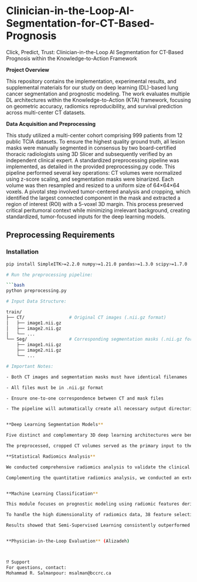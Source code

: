 # Clinician-in-the-Loop-AI-Segmentation-for-CT-Based-Prognosis
Click, Predict, Trust: Clinician-in-the-Loop AI Segmentation for CT-Based Prognosis within the Knowledge-to-Action Framework

**Project Overview**

This repository contains the implementation, experimental results, and supplemental materials for our study on deep learning (DL)-based lung cancer segmentation and prognostic modeling. The work evaluates multiple DL architectures within the Knowledge-to-Action (KTA) framework, focusing on geometric accuracy, radiomics reproducibility, and survival prediction across multi-center CT datasets.

**Data Acquisition and Preprocessing**   

This study utilized a multi-center cohort comprising 999 patients from 12 public TCIA datasets. To ensure the highest quality ground truth, all lesion masks were manually segmented in consensus by two board-certified thoracic radiologists using 3D Slicer and subsequently verified by an independent clinical expert. A standardized preprocessing pipeline was implemented, as detailed in the provided preprocessing.py code. This pipeline performed several key operations: CT volumes were normalized using z-score scaling, and segmentation masks were binarized. Each volume was then resampled and resized to a uniform size of 64×64×64 voxels. A pivotal step involved tumor-centered analysis and cropping, which identified the largest connected component in the mask and extracted a region of interest (ROI) with a 5-voxel 3D margin. This process preserved critical peritumoral context while minimizing irrelevant background, creating standardized, tumor-focused inputs for the deep learning models.

## Preprocessing Requirements

### Installation

```bash
pip install SimpleITK>=2.2.0 numpy>=1.21.0 pandas>=1.3.0 scipy>=1.7.0

# Run the preprocessing pipeline:

```bash
python preprocessing.py

# Input Data Structure:

train/
├── CT/                 # Original CT images (.nii.gz format)
│   ├── image1.nii.gz
│   ├── image2.nii.gz
│   └── ...
└── Seg/                # Corresponding segmentation masks (.nii.gz format)
    ├── image1.nii.gz
    ├── image2.nii.gz
    └── ...

# Important Notes:

- Both CT images and segmentation masks must have identical filenames

- All files must be in .nii.gz format

- Ensure one-to-one correspondence between CT and mask files

- The pipeline will automatically create all necessary output directories


**Deep Learning Segmentation Models** 

Five distinct and complementary 3D deep learning architectures were benchmarked to comprehensively evaluate segmentation performance: 3D Attention U-Net, ResUNet, V-Net, ReconNet, and SAM-Med3D. These models were selected for their diverse inductive biases; for instance, 3D Attention U-Net enhances boundary focus through attention gates, ResUNet uses residual connections for stable training, V-Net is a proven volumetric segmenter, ReconNet offers a lightweight alternative, and SAM-Med3D represents a state-of-the-art foundation model. Each network was trained and validated on ten datasets (~72% training, ~18% validation) and their generalizability was rigorously tested on two independent external datasets.

The preprocessed, cropped CT volumes served as the primary input to these models, enabling a direct and fair comparison of their ability to segment lung lesions from standardized, tumor-focused contexts. The models predicted the corresponding segmentation masks, which were then evaluated against the expert-verified ground truth using a standardized suite of metrics—Dice Similarity Coefficient (Dice), Intersection over Union (IoU), and Hausdorff Distance—computed via the AllMetrics library to ensure reproducibility and eliminate platform-dependent discrepancies. This rigorous benchmarking revealed V-Net as the top-performing model, achieving superior geometric accuracy (Dice: 0.83 ± 0.07) and establishing it as the most robust backbone for our clinician-in-the-loop pipeline.

**Statistical Radiomics Analysis** 

We conducted comprehensive radiomics analysis to validate the clinical reliability of our AI segmentations. A total of 497 IBSI-compliant radiomics features were extracted from both expert and DL-generated masks using PySERA/ViSERA. Feature stability was rigorously assessed through Spearman correlation, ICC, and MANOVA, confirming that our segmentation pipeline preserves prognostically critical information.

Complementing the quantitative radiomics analysis, we conducted an extensive qualitative assessment involving six physicians to evaluate the clinical relevance and trustworthiness of AI-generated masks. Three physicians contributed to manual segmentation for ground truth creation, while three independent external physicians validated the AI-generated masks. The evaluation protocol, detailed in Supplemental File 16 - Survey for Statistical Analysis of qualitative assessments.docx, spanned seven critical domains through 21 carefully designed questions.


**Machine Learning Classification** 

This module focuses on prognostic modeling using radiomic features derived from both expert and deep learning (DL)–based segmentation masks. A total of 497 standardized radiomic features were extracted via PySERA, normalized, and analyzed under two complementary frameworks: Supervised Learning (SL) and Semi-Supervised Learning (SSL). SL models were trained using five-fold cross-validation on the NSCLC-Radiomics dataset and externally validated on NSCLC-Radiogenomics and LungCT-Diagnosis. SSL leveraged unlabeled datasets through a pseudo-labeling approach, significantly improving generalization across multi-center cohorts.

To handle the high dimensionality of radiomics data, 38 feature selection and embedding methods (e.g., ANOVA F-test, LASSO, PCA, UMAP) were combined with 24 classifiers, including Logistic Regression, Random Forest, XGBoost, LightGBM, SVMs, and ensemble models (Stacking, Voting, Bagging). Model performance was assessed via Accuracy, Precision, Recall, F1-score, Specificity, and ROC-AUC, averaged across folds and test sets.

Results showed that Semi-Supervised Learning consistently outperformed Supervised Learning, with the LASSO–LightGBM–VNet pipeline achieving the best results (Accuracy = 0.88 ± 0.003, F1 = 0.83 ± 0.004, AUC = 0.76 ± 0.048). This analysis also compared DL- and expert-based features to evaluate reproducibility and clinical relevance, supported by physician-in-the-loop review for interpretability. Overall, this stage bridges DL segmentation, radiomics reproducibility, and survival prediction within the Knowledge-to-Action (KTA) framework—emphasizing reliability, adaptability, and clinical trust.


**Physician-in-the-Loop Evaluation** (Alizadeh)



⁉️ Support
For questions, contact:
Mohammad R. Salmanpour: msalman@bccrc.ca
